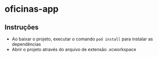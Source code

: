 # oficinas-app


## Instruções

- Ao baixar o projeto, executar o comando ```pod install``` para instalar as dependências
- Abrir o projeto através do arquivo de extensão .xcworkspace
